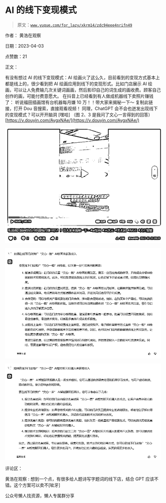 # AI 的线下变现模式

> 原文：[`www.yuque.com/for_lazy/xkrm14/zdc94eee4nrifn49`](https://www.yuque.com/for_lazy/xkrm14/zdc94eee4nrifn49)



作者： 黄浩在观察



日期：2023-04-03



点赞数：21



正文：



有没有想过 AI 的线下变现模式：AI 绘画火了这么久，目前看到的变现方式基本上都是线上的，很少看到把 AI 绘画应用到线下的变现形式。比如门店展示 AI 绘画，可以让人免费输几次关键词画画，然后影印自己的词生成的画收费。顾客自己创作的画，可能付费意愿大。 在抖音上已经看到有人做成机器线下卖照片赚钱了： 听说福田插画馆有台机器每月嫌 10 万！！带大家来揭秘一下～ 复制此链接，打开 Dou 音搜索，直接观看视频！ 同理，ChatGPT 会不会也迸发出现线下的变现模式？可以开开脑洞 [嘿哈] （图 2、3 是我问了文心一言得到的回答）[https://v.douyin.com/AygxNAe/](https://v.douyin.com/AygxNAe/)



![](img/2b2f712a1914b6d739727682e0f318b5.png)



![](img/426026707c1d9be0551797930686d4ce.png)



![](img/28fa082fbed44ecbed5cd399dcb01377.png)



评论区：



黄浩在观察 : 想到一个点，有很多给人题诗写字题词的线下店，结合 GPT 应该不错。这个方案可以卖不[呲牙]



公众号懒人找资源，懒人专属群分享

